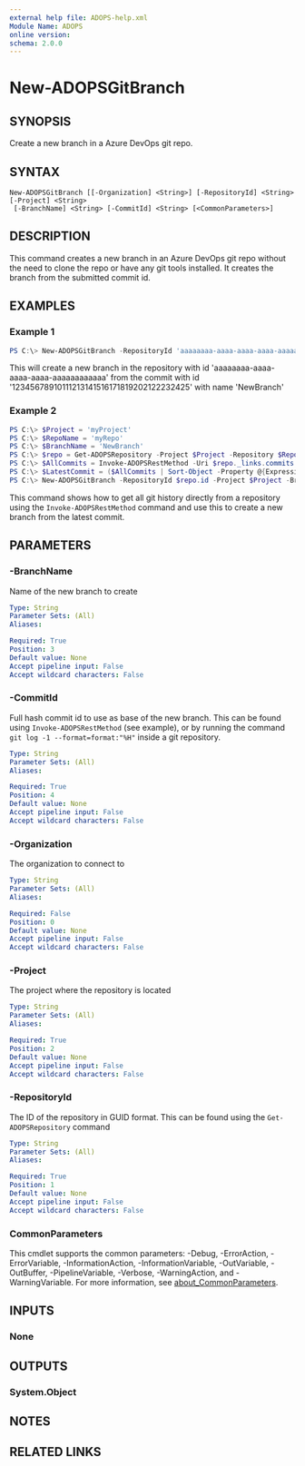 ```yaml
---
external help file: ADOPS-help.xml
Module Name: ADOPS
online version:
schema: 2.0.0
---
```


# New-ADOPSGitBranch

## SYNOPSIS
Create a new branch in a Azure DevOps git repo. 

## SYNTAX

```
New-ADOPSGitBranch [[-Organization] <String>] [-RepositoryId] <String> [-Project] <String>
 [-BranchName] <String> [-CommitId] <String> [<CommonParameters>]
```

## DESCRIPTION
This command creates a new branch in an Azure DevOps git repo without the need to clone the repo or have any git tools installed.
It creates the branch from the submitted commit id.

## EXAMPLES

### Example 1
```powershell
PS C:\> New-ADOPSGitBranch -RepositoryId 'aaaaaaaa-aaaa-aaaa-aaaa-aaaaaaaaaaaa' -Project 'MyProj' -BranchName 'NewBranch' -CommitId '12345678910111213141516171819202122232425'
```

This will create a new branch in the repository with id 'aaaaaaaa-aaaa-aaaa-aaaa-aaaaaaaaaaaa' from the commit with id '12345678910111213141516171819202122232425' with name 'NewBranch'

### Example 2
```powershell
PS C:\> $Project = 'myProject'
PS C:\> $RepoName = 'myRepo'
PS C:\> $BranchName = 'NewBranch'
PS C:\> $repo = Get-ADOPSRepository -Project $Project -Repository $RepoName
PS C:\> $AllCommits = Invoke-ADOPSRestMethod -Uri $repo._links.commits.href -Method Get | Select-Object -ExpandProperty value 
PS C:\> $LatestCommit = ($AllCommits | Sort-Object -Property @{Expression = {$_.author.date}} -Descending | Select-Object -First 1).commitId
PS C:\> New-ADOPSGitBranch -RepositoryId $repo.id -Project $Project -BranchName $BranchName -CommitId $CommitId
```

This command shows how to get all git history directly from a repository using the `Invoke-ADOPSRestMethod` command and use this to create a new branch from the latest commit. 

## PARAMETERS

### -BranchName
Name of the new branch to create

```yaml
Type: String
Parameter Sets: (All)
Aliases:

Required: True
Position: 3
Default value: None
Accept pipeline input: False
Accept wildcard characters: False
```

### -CommitId
Full hash commit id to use as base of the new branch.
This can be found using `Invoke-ADOPSRestMethod` (see example), or by running the command `git log -1 --format=format:"%H"` inside a git repository.

```yaml
Type: String
Parameter Sets: (All)
Aliases:

Required: True
Position: 4
Default value: None
Accept pipeline input: False
Accept wildcard characters: False
```

### -Organization
The organization to connect to

```yaml
Type: String
Parameter Sets: (All)
Aliases:

Required: False
Position: 0
Default value: None
Accept pipeline input: False
Accept wildcard characters: False
```

### -Project
The project where the repository is located

```yaml
Type: String
Parameter Sets: (All)
Aliases:

Required: True
Position: 2
Default value: None
Accept pipeline input: False
Accept wildcard characters: False
```

### -RepositoryId
The ID of the repository in GUID format.
This can be found using the `Get-ADOPSRepository` command

```yaml
Type: String
Parameter Sets: (All)
Aliases:

Required: True
Position: 1
Default value: None
Accept pipeline input: False
Accept wildcard characters: False
```

### CommonParameters
This cmdlet supports the common parameters: -Debug, -ErrorAction, -ErrorVariable, -InformationAction, -InformationVariable, -OutVariable, -OutBuffer, -PipelineVariable, -Verbose, -WarningAction, and -WarningVariable. For more information, see [about_CommonParameters](http://go.microsoft.com/fwlink/?LinkID=113216).

## INPUTS

### None

## OUTPUTS

### System.Object
## NOTES

## RELATED LINKS
